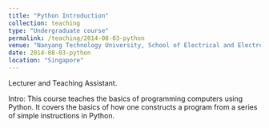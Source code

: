 ```yaml
---
title: "Python Introduction"
collection: teaching
type: "Undergraduate course"
permalink: /teaching/2014-08-03-python
venue: "Nanyang Technology University, School of Electrical and Electronic Engineering"
date: 2014-08-03-python
location: "Singapore"
---
```


Lecturer and Teaching Assistant.

Intro: This course teaches the basics of programming computers using Python. It covers the basics of how one constructs a program from a series of simple instructions in Python.